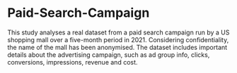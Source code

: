 # Paid-Search-Campaign
This study analyses a real dataset from a paid search campaign run by a US shopping mall over a five-month period in 2021. Considering confidentiality, the name of the mall has been anonymised. The dataset includes important details about the advertising campaign, such as ad group info, clicks, conversions, impressions, revenue and cost.
